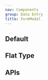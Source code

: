 ```yaml
---
nav: Components
group: Data Entry
title: FormModal
---
```


## Default

<code src="./demos/index.tsx" nopadding></code>

## Flat Type

<code src="./demos/Flat.tsx" nopadding></code>

## APIs

<API></API>
